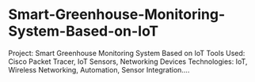 # Smart-Greenhouse-Monitoring-System-Based-on-IoT
Project: Smart Greenhouse Monitoring System Based on IoT Tools Used: Cisco Packet Tracer, IoT Sensors, Networking Devices Technologies: IoT, Wireless Networking, Automation, Sensor Integration....  
